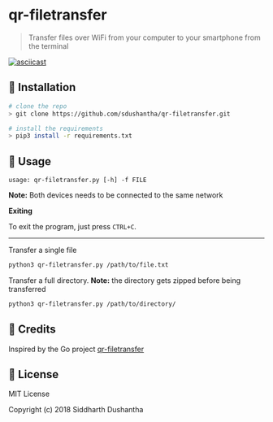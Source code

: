 # qr-filetransfer
> Transfer files over WiFi from your computer to your smartphone from the terminal

[![asciicast](https://asciinema.org/a/173861.png)](https://asciinema.org/a/173861)

## :floppy_disk: Installation

```bash
# clone the repo
> git clone https://github.com/sdushantha/qr-filetransfer.git

# install the requirements
> pip3 install -r requirements.txt
```


## :hammer: Usage
```
usage: qr-filetransfer.py [-h] -f FILE
```

**Note:** Both devices needs to be connected to the same network

**Exiting**

To exit the program, just press ```CTRL+C```.

---

Transfer a single file
```bash
python3 qr-filetransfer.py /path/to/file.txt
```


Transfer a full directory. **Note:** the directory gets zipped before being transferred
```bash
python3 qr-filetransfer.py /path/to/directory/
```

## :rocket: Credits
Inspired by the Go project [qr-filetransfer](https://github.com/claudiodangelis/qr-filetransfer)

## :scroll: License
MIT License

Copyright (c) 2018 Siddharth Dushantha
